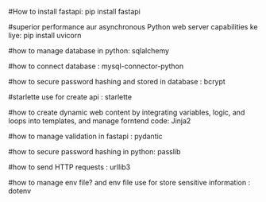 #How to install fastapi:  pip install fastapi

#superior performance aur asynchronous Python web server capabilities ke liye:  pip install uvicorn 

#how to manage database in python:   sqlalchemy

#how to connect database :  mysql-connector-python

#how to secure password hashing and stored in database :  bcrypt

#starlette use for create api : starlette

#how to create dynamic web content by integrating variables, logic, and loops into templates, and manage forntend code:  Jinja2

#how to manage validation in fastapi : pydantic 

#how to secure password hashing in python: passlib

#how to send HTTP requests : urllib3 

#how to manage env file? and env file use for store sensitive information : dotenv
